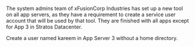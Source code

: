 The system admins team of xFusionCorp Industries has set up a new tool on all app servers, as they have a requirement to create a service user account that will be used by that tool. They are finished with all apps except for App 3 in Stratos Datacenter.


Create a user named kareem in App Server 3 without a home directory.